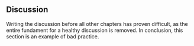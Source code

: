 ## Discussion
Writing the discussion before all other chapters has proven difficult, as the entire fundament for a healthy discussion is removed. In conclusion, this section is an example of bad practice.